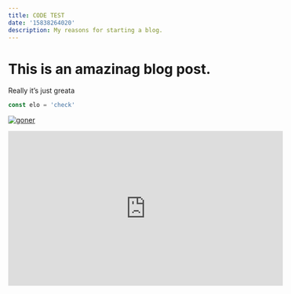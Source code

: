 ```yaml
---
title: CODE TEST
date: '15838264020'
description: My reasons for starting a blog.
---
```


# This is an amazinag blog post.

Really it’s just greata

```js
const elo = 'check'
```

[![goner](http://img.youtube.com/vi/gISE5ublbQA/0.jpg)](http://www.youtube.com/watch?v=gISE5ublbQA "Goner")

 <iframe width="560" height="315"
src="https://www.youtube.com/watch?v=gISE5ublbQA&ab" 
frameborder="0" 
allow="accelerometer; autoplay; encrypted-media; gyroscope; picture-in-picture" 
allowfullscreen></iframe>
